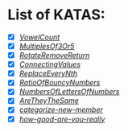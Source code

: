 # List of KATAS:

- [x] [_VowelCount_](https://www.codewars.com/kata/54ff3102c1bad923760001f3)
- [x] [_MultiplesOf3Or5_](https://www.codewars.com/kata/514b92a657cdc65150000006)
- [x] [_RotateRemoveReturn_](https://www.codewars.com/kata/57dab71714e53f4bc9000310)
- [x] [_ConnectingValues_](https://www.codewars.com/kata/5562aa03004710f3ab0001d5)
- [x] [_ReplaceEveryNth_](https://www.codewars.com/kata/57fcaed83206fb15fd00027a)
- [x] [_RatioOfBouncyNumbers_](https://www.codewars.com/kata/562b099becfe844f3800000a)
- [x] [_NumbersOfLettersOfNumbers_](https://www.codewars.com/kata/599febdc3f64cd21d8000117)
- [x] [_AreTheyTheSame_](https://www.codewars.com/kata/550498447451fbbd7600041c)
- [x] [_categorize-new-member_](https://www.codewars.com/kata/5502c9e7b3216ec63c0001aa)
- [x] [_how-good-are-you-really_](https://www.codewars.com/kata/5601409514fc93442500010b)
